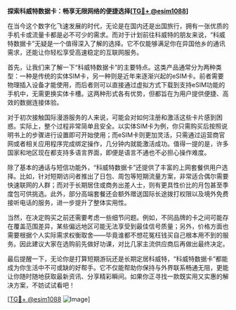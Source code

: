 **探索科威特数据卡：畅享无限网络的便捷选择[[TG💪+ @esim1088](https://t.me/s/esim1088)]**

在当今这个数字化飞速发展的时代，无论是在国内还是出国旅行，拥有一张优质的手机卡或流量卡都是必不可少的需求。而对于计划前往科威特的朋友来说，“科威特数据卡”无疑是一个值得深入了解的选择。它不仅能够满足你在异国他乡的通讯需求，还能让你轻松享受高速稳定的互联网服务。

首先，让我们来了解一下“科威特数据卡”的主要特点。这类产品通常分为两种类型：一种是传统的实体SIM卡，另一种则是近年来逐渐兴起的eSIM卡。前者需要物理插入设备才能使用，而后者则可以直接通过虚拟方式下载到支持eSIM功能的手机中，无需更换实体卡槽。这两种形式各有优势，但都旨在为用户提供便捷、高效的数据连接体验。

对于初次接触国际漫游服务的人来说，可能会对如何注册和激活这些卡片感到困惑。实际上，整个过程非常简单且安全。以实体SIM卡为例，你只需购买后按照说明书上的步骤进行设置即可开始使用；而eSIM卡则更加灵活，只需通过运营商官网或者相关应用程序完成绑定操作，几分钟内就能激活成功。值得一提的是，许多国家和地区现在都支持多语言界面，即便是语言不通也不必担心操作难度。

除了基本的通话与短信功能外，“科威特数据卡”还提供了丰富的上网套餐供用户选择。比如，针对短期访问者推出了日包、周包等短期流量方案，非常适合偶尔需要快速联网的人群；而对于长期居住或商务出差人士，则有更具性价比的月包甚至季度包可供挑选。此外，部分高端套餐还会额外赠送国际长途拨打权限以及境外免费接听电话的服务，进一步提升了整体实用性。

当然，在决定购买之前还需要考虑一些细节问题。例如，不同品牌的卡之间可能存在覆盖范围差异，某些偏远地区可能无法享受到最佳信号质量；另外，价格方面也需要根据个人实际需求权衡取舍——毕竟谁都不想花冤枉钱买自己根本用不到的服务。因此建议大家在选购前先做好功课，对比几家主流供应商后再做出最终决定。

最后提醒一下，无论你是打算短期游玩还是长期定居科威特，“科威特数据卡”都能成为你生活中不可或缺的好帮手。它不仅能帮助你保持与外界联系畅通无阻，更能让你随时随地获取最新资讯、分享精彩瞬间。如果你正寻找一款既实用又实惠的解决方案，不妨试试看吧！

[[TG💪+ @esim1088](https://t.me/s/esim1088) ![Image](https://i.postimg.cc/4NQfJmqS/Snipaste-2025-05-13-00-14-12.png)]